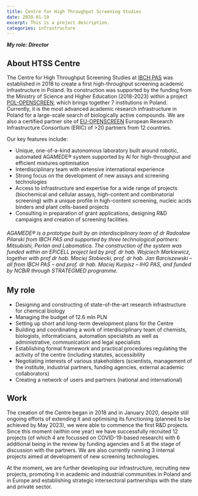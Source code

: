```yaml
---
title: Centre for High Throughput Screening Studies
date: 2020-01-19
excerpt: This is a project description.
categories: infrastructure
---
```

***My role: Director***

## About HTSS Centre

The Centre for High Throughput Screening Studies at [IBCH PAS](https://portal.ichb.pl/en) was established in 2018 to create a first high-throughput screening academic infrastructure in Poland. Its construction was supported by the funding from the Ministry of Science and Higher Education (2018-2023) within a project [POL-OPENSCREEN](pol-openscreen.pl/), which brings together 7 institutions in Poland. Currently, it is the most advanced academic research infrastructure in Poland for a large-scale search of biologically active compounds. We are also a certified partner site of [EU-OPENSCREEN](https://www.eu-openscreen.eu/about/about-eu-openscreen-eric.html) European Research Infrastructure Consortium (ERIC) of >20 partners from 12 countries. 

Our key features include:

* Unique, one-of-a-kind autonomous laboratory built around robotic, automated AGAMEDE®  system supported by AI  for high-throughput and efficient mixtures optimisation
* Interdisciplinary team with extensive international experience 
* Strong focus on the development of new assays and screening technologies
* Access to infrastructure and expertise for a wide range of projects (biochemical and cellular assays, high-content and combinatorial screening) with a unique profile in high-content screening, nucleic acids binders and plant cells-based projects
* Consulting in preparation of grant applications, designing R&D campaigns and creation of screening facilities.

###### AGAMEDE® is a prototype built by an interdisciplinary team of dr Radosław Pilarski from IBCH PAS and supported by three technological partners: Mitsubishi, Perlan and Labomatica. The construction of the system was funded within an EPiCELL project led by prof. dr hab. Wojciech Markiewicz, together with prof dr hab. Maciej Stobiecki, prof. dr hab. Jan Barciszewski – all from IBCH PAS – and prof. dr hab. Maciej Kurpisz – IHG PAS, and funded by NCBiR through STRATEGMED programme.


## My role

* Designing and constructing of state-of-the-art research infrastructure for chemical biology
* Managing the budget of 12.6 mln PLN
* Setting up short and long-term development plans for the Centre
* Building and coordinating a work of interdisciplinary team of chemists, biologists, informaticians, automation specialists as well as administrative, communication and legal specialists
* Establishing formal framework and practical procedures regulating the activity of the centre (including statutes, accessibility 
* Negotiating interests of various stakeholders (scientists, management of the institute, industrial partners, funding agencies, external academic collaborators)
* Creating a network of users and partners (national and international)

## Work

The creation of the Centre began in 2018 and in January 2020, despite still ongoing efforts of extending it and optimising its functioning (planned to be achieved by May 2023), we were able to commence the first R&D projects. Since this moment (within one year) we have successfully recruited 12 projects (of which 4 are focussed on COVID-19-based research) with 6 additional being in the review by funding agencies and 5 at the stage of discussion with the partners. We are also currently running 3 internal projects aimed at development of new screening technologies. 

At the moment, we are further developing our infrastructure, recruiting new projects, promoting it in academic and industrial communities in Poland and in Europe and establishing strategic intersectoral partnerships with the state and private sector.